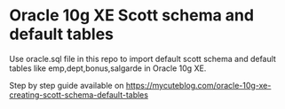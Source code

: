 # Oracle 10g XE Scott schema and default tables

Use oracle.sql file in this repo to import default scott schema and default tables like emp,dept,bonus,salgarde in Oracle 10g XE.

Step by step guide available on https://mycuteblog.com/oracle-10g-xe-creating-scott-schema-default-tables
